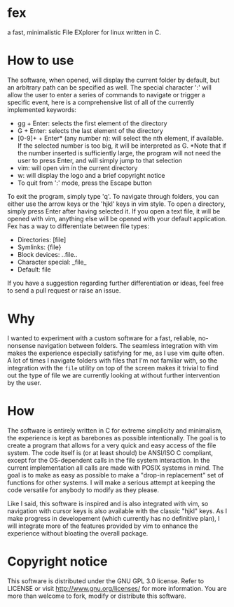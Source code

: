 # fex
a fast, minimalistic File EXplorer for linux written in C.

# How to use
The software, when opened, will display the current folder by default, but an arbitrary path can be specified as well.
The special character ':' will allow the user to enter a series of commands to navigate or trigger a specific event, here is a comprehensive list of all of the currently implemented keywords:
- gg + Enter: selects the first element of the directory
- G + Enter: selects the last element of the directory
- [0-9]+ + Enter* (any number n): will select the nth element, if available. If the selected number is too big, it will be interpreted as G. *Note that if the number inserted is sufficiently large, the program will not need the user to press Enter, and will simply jump to that selection
- vim: will open vim in the current directory
- w: will display the logo and a brief copyright notice
- To quit from ':' mode, press the Escape button

To exit the program, simply type 'q'. To navigate through folders, you can either use the arrow keys or the 'hjkl' keys in vim style. To open a directory, simply press Enter after having selected it. If you open a text file, it will be opened with vim, anything else will be opened with your default application. Fex has a way to differentiate between file types:
- Directories: [file]
- Symlinks: {file}
- Block devices: ..file..
- Character special: \_file\_
- Default: file

If you have a suggestion regarding further differentiation or ideas, feel free to send a pull request or raise an issue.

# Why
I wanted to experiment with a custom software for a fast, reliable, no-nonsense navigation between folders.
The seamless integration with vim makes the experience especially satisfying for me, as I use vim quite often.
A lot of times I navigate folders with files that I'm not familiar with, so the integration with the `file` utility on top of the screen makes it trivial to find out the type of file we are currently looking at without further intervention by the user.

# How
The software is entirely written in C for extreme simplicity and minimalism, the experience is kept as barebones as possible intentionally.
The goal is to create a program that allows for a very quick and easy access of the file system. 
The code itself is (or at least should) be ANSI/ISO C compliant, except for the OS-dependent calls in the file system interaction. In the current implementation all calls are made with POSIX systems in mind. The goal is to make as easy as possible to make a "drop-in replacement" set of functions for other systems. I will make a serious attempt at keeping the code versatile for anybody to modify as they please.

Like I said, this software is inspired and is also integrated with vim, so navigation with cursor keys is also available with the classic "hjkl" keys. As I make progress in developement (which currently has no definitive plan), I will integrate more of the features provided by vim to enhance the experience without bloating the overall package.

# Copyright notice

This software is distributed under the GNU GPL 3.0 license. Refer to LICENSE or visit <http://www.gnu.org/licenses/> for more information.
You are more than welcome to fork, modify or distribute this software.

